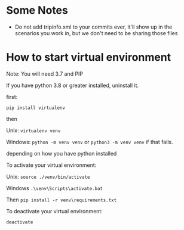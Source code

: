 # Some Notes
- Do not add tripinfo.xml to  your commits ever, it'll show up in the scenarios you work in, but we don't need to be
  sharing those files

# How to start virtual environment

Note: You will need 3.7 and PIP

If you have python 3.8 or greater installed, uninstall it.

first:

```pip install virtualenv```

then

Unix:
```virtualenv venv``` 

Windows:
```python -m venv venv``` or ```python3 -m venv venv```  if that fails.

depending on how you have python installed

To activate your virtual environment:

Unix:
```source ./venv/bin/activate```

Windows
```.\venv\Scripts\activate.bat```

Then
```pip install -r venv\requirements.txt```

To deactivate your virtual environment:

``deactivate``
